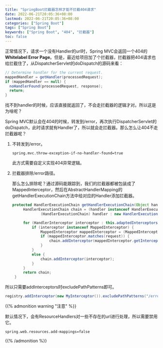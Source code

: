 ```yaml
---
title: "SpringBoot拦截器怎样才能不拦截404请求"
date: 2022-06-21T20:05:36+08:00
lastmod: 2022-06-21T20:05:36+08:00
categories: ["Spring Boot"]
tags: ["Spring Boot"]
keywords: ["Spring Boot", "404", "拦截器"]
toc: false
---
```


正常情况下，请求一个没有Handler的url时，Spring MVC会返回一个404的**Whitelabel Error Page**。但是，最近给项目加了个拦截器，拦截器把404请求也给拦截住了，从DispatcherServlet的doDispatch的源码来看：

```java
// Determine handler for the current request.
mappedHandler = getHandler(processedRequest);
if (mappedHandler == null) {
  noHandlerFound(processedRequest, response);
  return;
}
```

找不到handler的时候，应该直接就返回了，不会走拦截器的逻辑才对。所以这是为啥呢？

<!--more-->

Spring MVC默认会在404的时候，转发到/error，再次执行DispatcherServlet的doDispatch，此时请求就有Handler了，所以就会走拦截器。那么怎么让404不走拦截器呢？

1. 不转发到/error。

   ```properties
   spring.mvc.throw-exception-if-no-handler-found=true
   ```

   此方式需要自定义实现404异常逻辑。

2. 拦截器排除/error路径。

   那么怎么排除呢？通过源码能跟踪到，我们的拦截器都被包装成了MappedInterceptor，然后在AbstractHandlerMapping的getHandlerExecutionChain方法中给对应的Handler添加拦截器。

   ```java
   protected HandlerExecutionChain getHandlerExecutionChain(Object handler, HttpServletRequest request) {
   		HandlerExecutionChain chain = (handler instanceof HandlerExecutionChain ?
   				(HandlerExecutionChain) handler : new HandlerExecutionChain(handler));
   
   		for (HandlerInterceptor interceptor : this.adaptedInterceptors) {
   			if (interceptor instanceof MappedInterceptor) {
   				MappedInterceptor mappedInterceptor = (MappedInterceptor) interceptor;
   				if (mappedInterceptor.matches(request)) {
   					chain.addInterceptor(mappedInterceptor.getInterceptor());
   				}
   			}
   			else {
   				chain.addInterceptor(interceptor);
   			}
   		}
   		return chain;
   	}
   ```

所以只需要addInterceptors时excludePathPatterns即可。
```java
registry.addInterceptor(new MyInterceptor()).excludePathPatterns("/error")
```



{{% admonition warning "注意" %}}

默认情况下，会有ResourceHandlers对一些不存在的url进行处理，所以需要禁用它。

```properties
spring.web.resources.add-mappings=false
```

{{%  /admonition %}}



